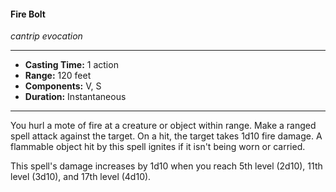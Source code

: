 #### Fire Bolt
*cantrip evocation*
___
- **Casting Time:** 1 action
- **Range:** 120 feet
- **Components:** V, S
- **Duration:** Instantaneous
___
You hurl a mote of fire at a creature or object within range. Make a ranged spell attack against the target. On a hit, the target takes 1d10 fire damage. A flammable object hit by this spell ignites if it isn't being worn or carried.

This spell's damage increases by 1d10 when you reach 5th level (2d10), 11th level (3d10), and 17th level (4d10).